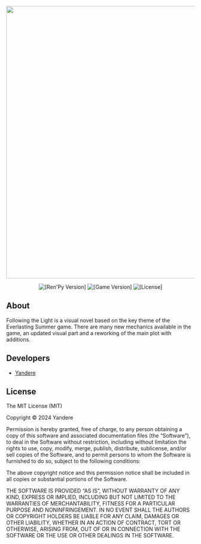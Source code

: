 <p align="center">
 <img src="https://i.imgur.com/B2GEsgB.png" width="726" length="2000">
</p>

<p align="center">
 <img src="https://img.shields.io/badge/Ren'Py-7.4.11-grin" alt="[Ren'Py Version]">
 <img src="https://img.shields.io/badge/Follow_the_light-1.6-pink" alt="[Game Version]">
 <img src="https://img.shields.io/badge/License-MIT-blue" alt="[License]">
</p>

## About

Following the Light is a visual novel based on the key theme of the Everlasting Summer game. There are many new mechanics available in the game, an updated visual part and a reworking of the main plot with additions.

## Developers

- [Yandere](https://github.com/yangasai)

## License

The MIT License (MIT)

Copyright © 2024 Yandere


Permission is hereby granted, free of charge, to any person obtaining a copy
of this software and associated documentation files (the “Software”), to deal
in the Software without restriction, including without limitation the rights
to use, copy, modify, merge, publish, distribute, sublicense, and/or sell
copies of the Software, and to permit persons to whom the Software is
furnished to do so, subject to the following conditions:

The above copyright notice and this permission notice shall be included in
all copies or substantial portions of the Software.

THE SOFTWARE IS PROVIDED “AS IS”, WITHOUT WARRANTY OF ANY KIND, EXPRESS OR
IMPLIED, INCLUDING BUT NOT LIMITED TO THE WARRANTIES OF MERCHANTABILITY,
FITNESS FOR A PARTICULAR PURPOSE AND NONINFRINGEMENT. IN NO EVENT SHALL THE
AUTHORS OR COPYRIGHT HOLDERS BE LIABLE FOR ANY CLAIM, DAMAGES OR OTHER
LIABILITY, WHETHER IN AN ACTION OF CONTRACT, TORT OR OTHERWISE, ARISING FROM,
OUT OF OR IN CONNECTION WITH THE SOFTWARE OR THE USE OR OTHER DEALINGS IN
THE SOFTWARE.
